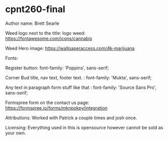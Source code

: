 # cpnt260-final


Author name: Brett Searle

Weed logo next to the title: logo weed: https://fontawesome.com/icons/cannabis

Weed Hero image: https://wallpaperaccess.com/4k-marijuana

Fonts:

Register button: font-family: 'Poppins', sans-serif;

Corner Bud title, nav text, footer text. : font-family: 'Mukta', sans-serif;

Any text in paragraph form stuff like that : font-family: 'Source Sans Pro', sans-serif;


Formspree form on the contact us page: https://formspree.io/forms/mknpokpy/integration


Attributions: Worked with Patrick a couple times and josh once.

Licensing: Everything used in this is opensource however cannot be sold as your own.


